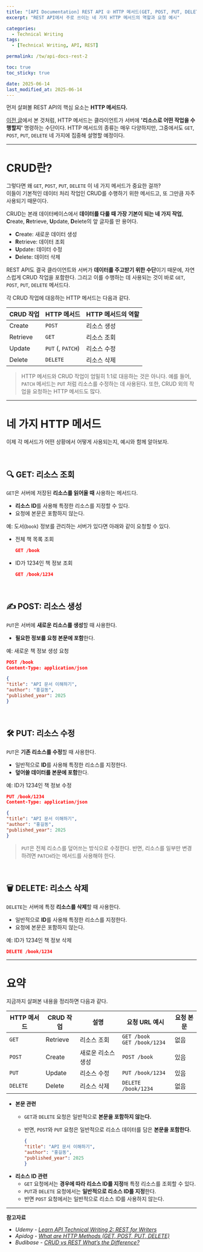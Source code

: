 ```yaml
---
title: "[API Documentation] REST API ② HTTP 메서드(GET, POST, PUT, DELETE)"
excerpt: "REST API에서 주로 쓰이는 네 가지 HTTP 메서드의 역할과 요청 예시" 

categories:
  - Technical Writing
tags:
  - [Technical Writing, API, REST]

permalink: /tw/api-docs-rest-2

toc: true
toc_sticky: true

date: 2025-06-14
last_modified_at: 2025-06-14
---
```


먼저 살펴볼 REST API의 핵심 요소는 **HTTP 메서드다.**  

[이전 글](https://seulahn.github.io/tw/api-docs-rest-1)에서 본 것처럼, HTTP 메서드는 클라이언트가 서버에 **'리소스로 어떤 작업을 수행할지'** 명령하는 수단이다. HTTP 메서드의 종류는 매우 다양하지만, 그중에서도 `GET`, `POST`, `PUT`, `DELETE` 네 가지에 집중해 설명할 예정이다.

---

# CRUD란?

그렇다면 왜 `GET`, `POST`, `PUT`, `DELETE` 이 네 가지 메서드가 중요한 걸까?  
이들이 기본적인 데이터 처리 작업인 CRUD를 수행하기 위한 메서드고, 또 그만큼 자주 사용되기 때문이다.

CRUD는 본래 데이터베이스에서 **데이터를 다룰 때 가장 기본이 되는 네 가지 작업**, **C**reate, **R**etrieve, **U**pdate, **D**elete의 앞 글자를 딴 용어다.

- **C**reate: 새로운 데이터 생성
- **R**etrieve: 데이터 조회
- **U**pdate: 데이터 수정
- **D**elete: 데이터 삭제

REST API도 결국 클라이언트와 서버가 **데이터를 주고받기 위한 수단**이기 때문에, 자연스럽게 CRUD 작업을 포함한다. 그리고 이를 수행하는 데 사용되는 것이 바로 `GET`, `POST`, `PUT`, `DELETE` 메서드다.

각 CRUD 작업에 대응하는 HTTP 메서드는 다음과 같다.

| **CRUD 작업** | **HTTP 메서드** | **HTTP 메서드의 역할** |
| --- | --- | --- |
| Create | `POST` | 리소스 생성 |
| Retrieve | `GET` | 리소스 조회 |
| Update  | `PUT` (, `PATCH`) | 리소스 수정 |
| Delete | `DELETE` | 리소스 삭제 |

> HTTP 메서드와 CRUD 작업이 엄밀히 1:1로 대응하는 것은 아니다. 
> 예를 들어, `PATCH` 메서드는 `PUT` 처럼 리소스를 수정하는 데 사용된다. 
> 또한, CRUD 외의 작업을 요청하는 HTTP 메서드도 많다.

---

# 네 가지 HTTP 메서드

이제 각 메서드가 어떤 상황에서 어떻게 사용되는지, 예시와 함께 알아보자.

<br>

## 🔍 GET: 리소스 조회

`GET`은 서버에 저장된 **리소스를 읽어올 때** 사용하는 메서드다.

- **리소스 ID**를 사용해 특정한 리소스를 지정할 수 있다.
- 요청에 본문은 포함하지 않는다.

예: 도서(`book`) 정보를 관리하는 서버가 있다면 아래와 같이 요청할 수 있다.

- 전체 책 목록 조회
    
    ```json
    GET /book
    ```
    
- ID가 1234인 책 정보 조회
    
    ```json
    GET /book/1234
    ```

<br>

## ✍️ POST: 리소스 생성

`PUT`은 서버에 **새로운 리소스를 생성**할 때 사용한다.

- **필요한 정보를 요청 본문에 포함**한다.

예: 새로운 책 정보 생성 요청

```json
POST /book
Content-Type: application/json

{
"title": "API 문서 이해하기",
"author": "홍길동",
"published_year": 2025
}
```


<br>

## 🛠️ PUT: 리소스 수정

`PUT`은 **기존 리소스를 수정**할 때 사용한다.

- 일반적으로 **ID**를 사용해 특정한 리소스를 지정한다.
- **덮어쓸 데이터를 본문에 포함**한다.

예: ID가 1234인 책 정보 수정

```json
PUT /book/1234
Content-Type: application/json

{
"title": "API 문서 이해하기",
"author": "홍길동",
"published_year": 2025
}
```

> `PUT`은 전체 리소스를 덮어쓰는 방식으로 수정한다. 반면, 리소스를 일부만 변경하려면 `PATCH`라는 메서드를 사용해야 한다.

<br>

## 🗑️ DELETE: 리소스 삭제

`DELETE`는 서버에 특정 **리소스를 삭제**할 때 사용한다.

- 일반적으로 **ID**를 사용해 특정한 리소스를 지정한다.
- 요청에 본문은 포함하지 않는다.

예: ID가 1234인 책 정보 삭제

```json
DELETE /book/1234
```

---

# 요약

지금까지 살펴본 내용을 정리하면 다음과 같다. 


| **HTTP 메서드** | **CRUD 작업** | **설명** | **요청 URL 예시** | **요청 본문** |
| --- | --- | --- | --- | --- |
| `GET` | Retrieve | 리소스 조회 | `GET /book` <br> `GET /book/1234` | 없음 |
| `POST` | Create | 새로운 리소스 생성 | `POST /book` | 있음 |
| `PUT` | Update | 리소스 수정 | `PUT /book/1234` | 있음 |
| `DELETE` | Delete | 리소스 삭제 | `DELETE /book/1234` | 없음 |

- **본문 관련**  
    - `GET`과 `DELETE` 요청은 일반적으로 **본문을 포함하지 않는다.**  
    - 반면, `POST`와 `PUT` 요청은 일반적으로 리소스 데이터를 담은 **본문을 포함한다.**

        ```json
        {
        "title": "API 문서 이해하기",
        "author": "홍길동",
        "published_year": 2025
        }
        ```
- **리소스 ID 관련**  
    - `GET` 요청에서는 **경우에 따라 리소스 ID를 지정**해 특정 리소스를 조회할 수 있다.  
    - `PUT`과 `DELETE` 요청에서는 **일반적으로 리소스 ID를 지정**한다.
    - 반면 `POST` 요청에서는 일반적으로 리소스 ID를 사용하지 않는다.

---
 
**참고자료**

- *Udemy - [Learn API Technical Writing 2: REST for Writers](https://www.udemy.com/course/learn-api-technical-writing-2-rest-for-writers/)*
- *Apidog - [What are HTTP Methods (GET, POST, PUT, DELETE)](https://apidog.com/blog/http-methods/)*
- *Budibase - [CRUD vs REST What’s the Difference?](https://budibase.com/blog/data/crud-vs-rest/)*